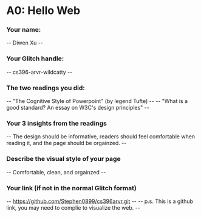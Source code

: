 # A0: Hello Web
### Your name:

 -- Diwen Xu --
 
### Your Glitch handle:

 -- cs396-arvr-wildcatty --
 
### The two readings you did:

 -- "The Cognitive Style of Powerpoint" (by legend Tufte) --
 -- "What is a good standard? An essay on W3C's design principles" --
 

### Your 3 insights from the readings 

 -- The design should be informative, readers should feel comfortable when reading it, and the page should be orgainzed. --
 
### Describe the visual style of your page
 
 -- Comfortable, clean, and orgainzed --
 
 
### Your link (if not in the normal Glitch format)
 
 -- https://github.com/Stephen0899/cs396arvr.git --
 -- p.s. This is a github link, you may need to complie to visualize the web. --
 